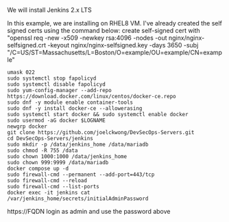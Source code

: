 We will install Jenkins 2.x LTS

In this example, we are installing on RHEL8 VM.  I've already created the self signed certs using the command below:
create self-signed cert with "openssl req -new -x509 -newkey rsa:4096 -nodes -out nginx/nginx-selfsigned.crt -keyout nginx/nginx-selfsigned.key -days 3650 -subj "/C=US/ST=Massachusetts/L=Boston/O=example/OU=example/CN=example"
```
umask 022
sudo systemctl stop fapolicyd
sudo systemctl disable fapolicyd
sudo yum-config-manager --add-repo https://download.docker.com/linux/centos/docker-ce.repo
sudo dnf -y module enable container-tools
sudo dnf -y install docker-ce --allowerasing
sudo systemctl start docker && sudo systemctl enable docker
sudo usermod -aG docker $LOGNAME
newgrp docker
git clone https://github.com/joelckwong/DevSecOps-Servers.git
cd DevSecOps-Servers/jenkins
sudo mkdir -p /data/jenkins_home /data/mariadb
sudo chmod -R 755 /data
sudo chown 1000:1000 /data/jenkins_home
sudo chown 999:9999 /data/mariadb
docker compose up -d
sudo firewall-cmd --permanent --add-port=443/tcp
sudo firewall-cmd --reload
sudo firewall-cmd --list-ports
docker exec -it jenkins cat /var/jenkins_home/secrets/initialAdminPassword
```
https://FQDN
login as admin and use the password above
